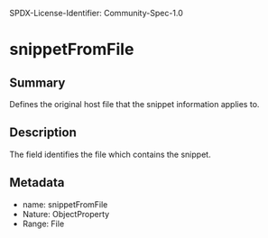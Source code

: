 SPDX-License-Identifier: Community-Spec-1.0

# snippetFromFile

## Summary

Defines the original host file that the snippet information applies to.

## Description

The field identifies the file which contains the snippet.

## Metadata

- name: snippetFromFile
- Nature: ObjectProperty
- Range: File

